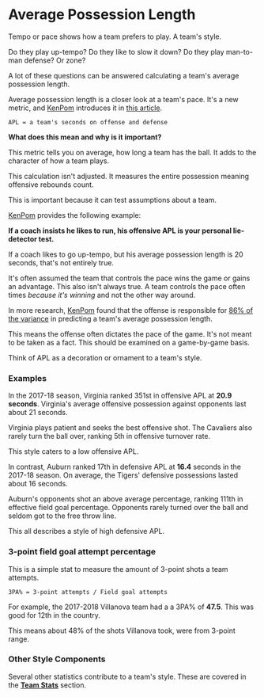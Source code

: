 # Average Possession Length

Tempo or pace shows how a team prefers to play. A team's style.

Do they play up-tempo? Do they like to slow it down? Do they play man-to-man defense? Or zone?

A lot of these questions can be answered calculating a team's average possession length.

Average possession length is a closer look at a team's pace. It's a new metric, and [KenPom](http://kenpom.com/) introduces it in [this article](http://kenpom.com/blog/behold-average-possession-length/).

`APL = a team's seconds on offense and defense`

**What does this mean and why is it important?**

This metric tells you on average, how long a team has the ball. It adds to the character of how a team plays.

This calculation isn't adjusted. It measures the entire possession meaning offensive rebounds count.

This is important because it can test assumptions about a team.

[KenPom](http://kenpom.com/) provides the following example:

**If a coach insists he likes to run, his offensive APL is your personal lie-detector test.**

If a coach likes to go up-tempo, but his average possession length is 20 seconds, that's not entirely true.

It's often assumed the team that controls the pace wins the game or gains an advantage. This also isn't always true. A team controls the pace often times _because it's winning_ and not the other way around.

In more research, [KenPom](http://kenpom.com/) found that the offense is responsible for [86% of the variance](http://kenpom.com/blog/offense-vs-defense-average-possession-length/) in predicting a team's average possession length.

This means the offense often dictates the pace of the game. It's not meant to be taken as a fact. This should be examined on a game-by-game basis.

Think of APL as a decoration or ornament to a team's style.

### Examples

In the 2017-18 season, Virginia ranked 351st in offensive APL at **20.9 seconds**. Virginia's average offensive possession against opponents last about 21 seconds.

Virginia plays patient and seeks the best offensive shot. The Cavaliers also rarely turn the ball over, ranking 5th in offensive turnover rate.

This style caters to a low offensive APL.

In contrast, Auburn ranked 17th in defensive APL at **16.4** seconds in the 2017-18 season. On average, the Tigers' defensive possessions lasted about 16 seconds.

Auburn's opponents shot an above average percentage, ranking 111th in effective field goal percentage. Opponents rarely turned over the ball and seldom got to the free throw line.

This all describes a style of high defensive APL.

### 3-point field goal attempt percentage

This is a simple stat to measure the amount of 3-point shots a team attempts.

`3PA% = 3-point attempts / Field goal attempts`

For example, the 2017-2018 Villanova team had a a 3PA% of **47.5**. This was good for 12th in the country.

This means about 48% of the shots Villanova took, were from 3-point range.

### Other Style Components

Several other statistics contribute to a team's style. These are covered in the [**Team Stats**](https://cbbstatshelp.com/team-stats/) section.

